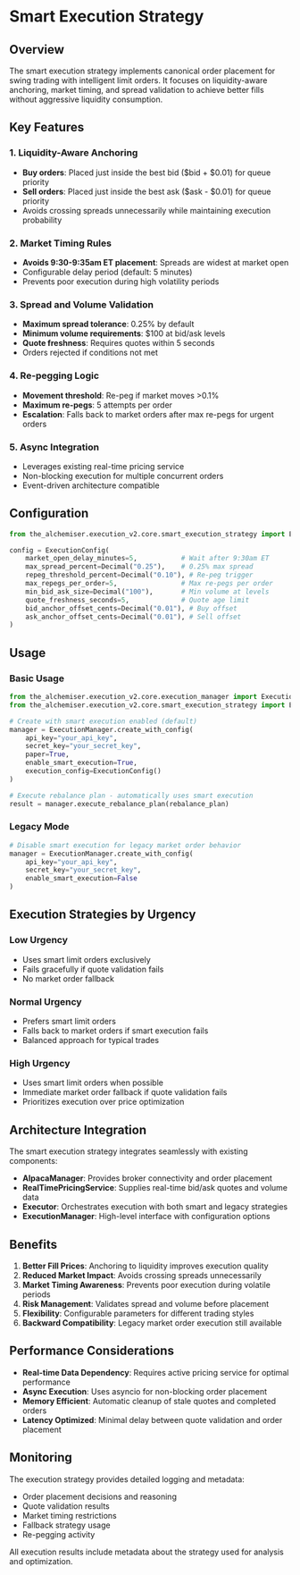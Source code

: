 # Smart Execution Strategy

## Overview

The smart execution strategy implements canonical order placement for swing trading with intelligent limit orders. It focuses on liquidity-aware anchoring, market timing, and spread validation to achieve better fills without aggressive liquidity consumption.

## Key Features

### 1. Liquidity-Aware Anchoring
- **Buy orders**: Placed just inside the best bid ($bid + $0.01) for queue priority
- **Sell orders**: Placed just inside the best ask ($ask - $0.01) for queue priority  
- Avoids crossing spreads unnecessarily while maintaining execution probability

### 2. Market Timing Rules
- **Avoids 9:30-9:35am ET placement**: Spreads are widest at market open
- Configurable delay period (default: 5 minutes)
- Prevents poor execution during high volatility periods

### 3. Spread and Volume Validation
- **Maximum spread tolerance**: 0.25% by default
- **Minimum volume requirements**: $100 at bid/ask levels
- **Quote freshness**: Requires quotes within 5 seconds
- Orders rejected if conditions not met

### 4. Re-pegging Logic
- **Movement threshold**: Re-peg if market moves >0.1%
- **Maximum re-pegs**: 5 attempts per order
- **Escalation**: Falls back to market orders after max re-pegs for urgent orders

### 5. Async Integration
- Leverages existing real-time pricing service
- Non-blocking execution for multiple concurrent orders
- Event-driven architecture compatible

## Configuration

```python
from the_alchemiser.execution_v2.core.smart_execution_strategy import ExecutionConfig

config = ExecutionConfig(
    market_open_delay_minutes=5,           # Wait after 9:30am ET
    max_spread_percent=Decimal("0.25"),    # 0.25% max spread
    repeg_threshold_percent=Decimal("0.10"), # Re-peg trigger
    max_repegs_per_order=5,                # Max re-pegs per order
    min_bid_ask_size=Decimal("100"),       # Min volume at levels
    quote_freshness_seconds=5,             # Quote age limit
    bid_anchor_offset_cents=Decimal("0.01"), # Buy offset
    ask_anchor_offset_cents=Decimal("0.01"), # Sell offset
)
```

## Usage

### Basic Usage
```python
from the_alchemiser.execution_v2.core.execution_manager import ExecutionManager
from the_alchemiser.execution_v2.core.smart_execution_strategy import ExecutionConfig

# Create with smart execution enabled (default)
manager = ExecutionManager.create_with_config(
    api_key="your_api_key",
    secret_key="your_secret_key",
    paper=True,
    enable_smart_execution=True,
    execution_config=ExecutionConfig()
)

# Execute rebalance plan - automatically uses smart execution
result = manager.execute_rebalance_plan(rebalance_plan)
```

### Legacy Mode
```python
# Disable smart execution for legacy market order behavior
manager = ExecutionManager.create_with_config(
    api_key="your_api_key", 
    secret_key="your_secret_key",
    enable_smart_execution=False
)
```

## Execution Strategies by Urgency

### Low Urgency
- Uses smart limit orders exclusively
- Fails gracefully if quote validation fails
- No market order fallback

### Normal Urgency  
- Prefers smart limit orders
- Falls back to market orders if smart execution fails
- Balanced approach for typical trades

### High Urgency
- Uses smart limit orders when possible
- Immediate market order fallback if quote validation fails
- Prioritizes execution over price optimization

## Architecture Integration

The smart execution strategy integrates seamlessly with existing components:

- **AlpacaManager**: Provides broker connectivity and order placement
- **RealTimePricingService**: Supplies real-time bid/ask quotes and volume data
- **Executor**: Orchestrates execution with both smart and legacy strategies
- **ExecutionManager**: High-level interface with configuration options

## Benefits

1. **Better Fill Prices**: Anchoring to liquidity improves execution quality
2. **Reduced Market Impact**: Avoids crossing spreads unnecessarily  
3. **Market Timing Awareness**: Prevents poor execution during volatile periods
4. **Risk Management**: Validates spread and volume before placement
5. **Flexibility**: Configurable parameters for different trading styles
6. **Backward Compatibility**: Legacy market order execution still available

## Performance Considerations

- **Real-time Data Dependency**: Requires active pricing service for optimal performance
- **Async Execution**: Uses asyncio for non-blocking order placement
- **Memory Efficient**: Automatic cleanup of stale quotes and completed orders
- **Latency Optimized**: Minimal delay between quote validation and order placement

## Monitoring

The execution strategy provides detailed logging and metadata:

- Order placement decisions and reasoning
- Quote validation results
- Market timing restrictions
- Fallback strategy usage
- Re-pegging activity

All execution results include metadata about the strategy used for analysis and optimization.